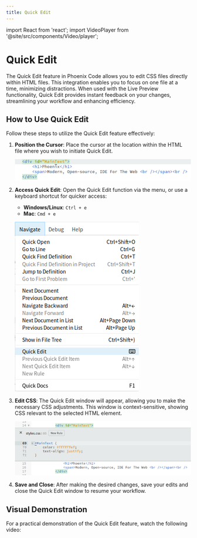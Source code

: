 ```yaml
---
title: Quick Edit
---
```


import React from 'react';
import VideoPlayer from '@site/src/components/Video/player';

# Quick Edit

The Quick Edit feature in Phoenix Code allows you to edit CSS files directly within HTML files. This integration enables you to focus on one file at a time, minimizing distractions. When used with the Live Preview functionality, Quick Edit provides instant feedback on your changes, streamlining your workflow and enhancing efficiency.

## How to Use Quick Edit

Follow these steps to utilize the Quick Edit feature effectively:

1. **Position the Cursor**:
   Place the cursor at the location within the HTML file where you wish to initiate Quick Edit.
   
   ![Quick Edit Cursor Position](images/QuickEdit/quickedit.png "Position the cursor for Quick Edit")

2. **Access Quick Edit**:
   Open the Quick Edit function via the menu, or use a keyboard shortcut for quicker access:
   - **Windows/Linux**: `Ctrl + e`
   - **Mac**: `Cmd + e`

   ![Quick Edit Menu](images/QuickEdit/quickeditmenu.png "Access Quick Edit from the menu or using a shortcut")

3. **Edit CSS**:
   The Quick Edit window will appear, allowing you to make the necessary CSS adjustments. This window is context-sensitive, showing CSS relevant to the selected HTML element.

   ![Quick Edit Panel](images/QuickEdit/quickeditPanel.png "The Quick Edit window")

4. **Save and Close**:
   After making the desired changes, save your edits and close the Quick Edit window to resume your workflow.

## Visual Demonstration

For a practical demonstration of the Quick Edit feature, watch the following video:

<VideoPlayer 
  src="https://docs-images.phcode.dev/videos/quick-edit/quick_edit.mp4"
  winLinuxTitle="Ctrl+click for Quick Edit"
  macTitle="Cmd+click for Quick Edit"
/>
